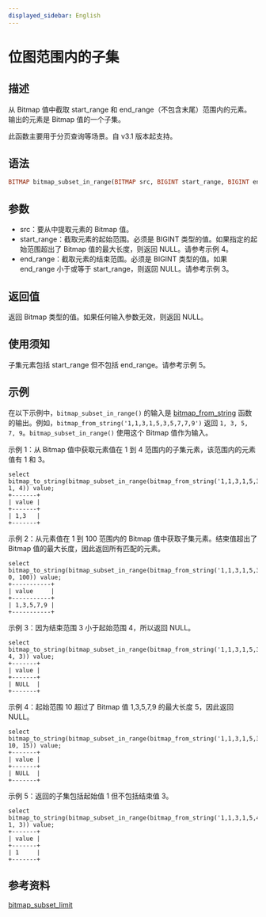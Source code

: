 ```yaml
---
displayed_sidebar: English
---
```


# 位图范围内的子集

## 描述

从 Bitmap 值中截取 start_range 和 end_range（不包含末尾）范围内的元素。输出的元素是 Bitmap 值的一个子集。

此函数主要用于分页查询等场景。自 v3.1 版本起支持。

## 语法

```Haskell
BITMAP bitmap_subset_in_range(BITMAP src, BIGINT start_range, BIGINT end_range)
```

## 参数

- src：要从中提取元素的 Bitmap 值。
- start_range：截取元素的起始范围。必须是 BIGINT 类型的值。如果指定的起始范围超出了 Bitmap 值的最大长度，则返回 NULL。请参考示例 4。
- end_range：截取元素的结束范围。必须是 BIGINT 类型的值。如果 end_range 小于或等于 start_range，则返回 NULL。请参考示例 3。

## 返回值

返回 Bitmap 类型的值。如果任何输入参数无效，则返回 NULL。

## 使用须知

子集元素包括 start_range 但不包括 end_range。请参考示例 5。

## 示例

在以下示例中，`bitmap_subset_in_range()` 的输入是 [bitmap_from_string](./bitmap_from_string.md) 函数的输出。例如，`bitmap_from_string('1,1,3,1,5,3,5,7,7,9')` 返回 `1, 3, 5, 7, 9`。`bitmap_subset_in_range()` 使用这个 Bitmap 值作为输入。

示例 1：从 Bitmap 值中获取元素值在 1 到 4 范围内的子集元素，该范围内的元素值有 1 和 3。

```Plaintext
select bitmap_to_string(bitmap_subset_in_range(bitmap_from_string('1,1,3,1,5,3,5,7,7,9'), 1, 4)) value;
+-------+
| value |
+-------+
| 1,3   |
+-------+
```

示例 2：从元素值在 1 到 100 范围内的 Bitmap 值中获取子集元素。结束值超出了 Bitmap 值的最大长度，因此返回所有匹配的元素。

```Plaintext
select bitmap_to_string(bitmap_subset_in_range(bitmap_from_string('1,1,3,1,5,3,5,7,7,9'), 0, 100)) value;
+-----------+
| value     |
+-----------+
| 1,3,5,7,9 |
+-----------+
```

示例 3：因为结束范围 3 小于起始范围 4，所以返回 NULL。

```Plaintext
select bitmap_to_string(bitmap_subset_in_range(bitmap_from_string('1,1,3,1,5,3,5,7,7,9'), 4, 3)) value;
+-------+
| value |
+-------+
| NULL  |
+-------+
```

示例 4：起始范围 10 超过了 Bitmap 值 1,3,5,7,9 的最大长度 5，因此返回 NULL。

```Plain
select bitmap_to_string(bitmap_subset_in_range(bitmap_from_string('1,1,3,1,5,3,5,7,7,9'), 10, 15)) value;
+-------+
| value |
+-------+
| NULL  |
+-------+
```

示例 5：返回的子集包括起始值 1 但不包括结束值 3。

```plaintext
select bitmap_to_string(bitmap_subset_in_range(bitmap_from_string('1,1,3,1,5,4,5,6,7,9'), 1, 3)) value;
+-------+
| value |
+-------+
| 1     |
+-------+
```

## 参考资料

[bitmap_subset_limit](./bitmap_subset_limit.md)
